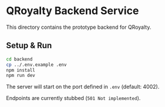  # QRoyalty Backend Service

 This directory contains the prototype backend for QRoyalty.

 ## Setup & Run

 ```bash
 cd backend
 cp ../.env.example .env
 npm install
 npm run dev
 ```

 The server will start on the port defined in `.env` (default: 4002).

 Endpoints are currently stubbed (`501 Not implemented`).